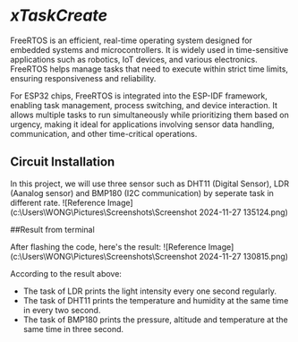 # _xTaskCreate_
FreeRTOS is an efficient, real-time operating system designed for embedded systems and microcontrollers. It is widely used in time-sensitive applications such as robotics, IoT devices, and various electronics. FreeRTOS helps manage tasks that need to execute within strict time limits, ensuring responsiveness and reliability.

For ESP32 chips, FreeRTOS is integrated into the ESP-IDF framework, enabling task management, process switching, and device interaction. It allows multiple tasks to run simultaneously while prioritizing them based on urgency, making it ideal for applications involving sensor data handling, communication, and other time-critical operations.

## Circuit Installation 

In this project, we will use three sensor such as DHT11 (Digital Sensor), LDR (Aanalog sensor) and BMP180 (I2C communication) by seperate task in different rate.
![Reference Image](c:\Users\WONG\Pictures\Screenshots\Screenshot 2024-11-27 135124.png)

##Result from terminal

After flashing the code, here's the result:
![Reference Image](c:\Users\WONG\Pictures\Screenshots\Screenshot 2024-11-27 130815.png)

According to the result above:
- The task of LDR prints the light intensity every one second regularly.
- The task of DHT11 prints the temperature and humidity at the same time in every two second.
- The task of BMP180 prints the pressure, altitude and temperature at the same time in three second.